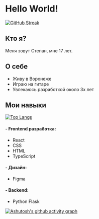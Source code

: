 # Hello World!
[![GitHub Streak](https://github-readme-streak-stats.herokuapp.com/?user=TeodorDevios&theme=merko)](https://git.io/streak-stats)
## Кто я?
Меня зовут Степан, мне 17 лет. 
## О себе

- Живу в Воронеже
- Играю на гитаре
- Увлекаюсь разработкой около 3х лет

## Мои навыки

[![Top Langs](https://github-readme-stats.vercel.app/api/top-langs/?username=TeodorDevios&theme=merko)](https://github.com/anuraghazra/github-readme-stats)
#### - Frontend разработка: 

- React
- CSS
- HTML
- TypeScript 

#### - Дизайн:

- Figma

#### - Backend: 

- Python Flask

[![Ashutosh's github activity graph](https://activity-graph.herokuapp.com/graph?username=TeodorDevios&theme=merko)](https://github.com/ashutosh00710/github-readme-activity-graph)
